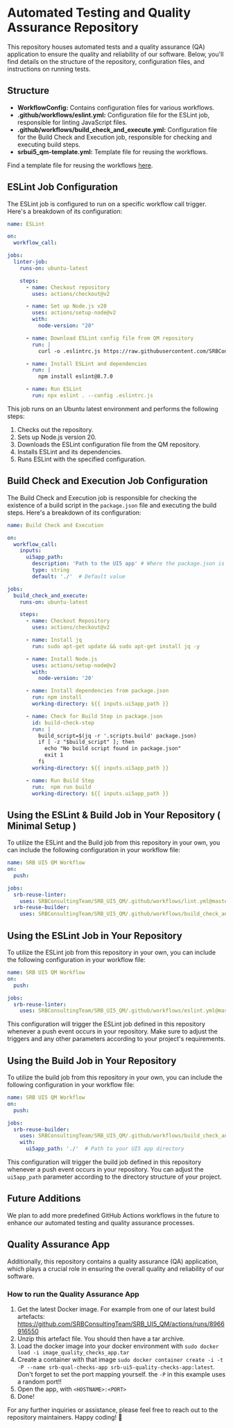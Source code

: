 # Automated Testing and Quality Assurance Repository

This repository houses automated tests and a quality assurance (QA) application to ensure the quality and reliability of our software. Below, you'll find details on the structure of the repository, configuration files, and instructions on running tests.

## Structure

- **WorkflowConfig:** Contains configuration files for various workflows.
- **.github/workflows/eslint.yml:** Configuration file for the ESLint job, responsible for linting JavaScript files.
- **.github/workflows/build_check_and_execute.yml:** Configuration file for the Build Check and Execution job, responsible for checking and executing build steps.
- **srbui5_qm-template.yml:** Template file for reusing the workflows.



Find a template file for reusing the workflows [here](https://github.com/SRBConsultingTeam/SRB_UI5_QM/blob/master/srbui5_qm-template.yml).



## ESLint Job Configuration

The ESLint job is configured to run on a specific workflow call trigger. Here's a breakdown of its configuration:

```yaml
name: ESLint

on:
  workflow_call:

jobs:
  linter-job:
    runs-on: ubuntu-latest

    steps:
      - name: Checkout repository
        uses: actions/checkout@v2

      - name: Set up Node.js v20
        uses: actions/setup-node@v2
        with:
          node-version: "20"

      - name: Download ESLint config file from QM repository
        run: |
          curl -o .eslintrc.js https://raw.githubusercontent.com/SRBConsultingTeam/SRB_UI5_QM/master/WorkflowConfig/.eslintrc.js

      - name: Install ESLint and dependencies
        run: |
          npm install eslint@8.7.0

      - name: Run ESLint
        run: npx eslint . --config .eslintrc.js
```

This job runs on an Ubuntu latest environment and performs the following steps:

1. Checks out the repository.
2. Sets up Node.js version 20.
3. Downloads the ESLint configuration file from the QM repository.
4. Installs ESLint and its dependencies.
5. Runs ESLint with the specified configuration.

## Build Check and Execution Job Configuration

The Build Check and Execution job is responsible for checking the existence of a build script in the `package.json` file and executing the build steps. Here's a breakdown of its configuration:

```yaml
name: Build Check and Execution

on:
  workflow_call:
    inputs:
      ui5app_path:
        description: 'Path to the UI5 app' # Where the package.json is located
        type: string
        default: './'  # Default value

jobs:
  build_check_and_execute:
    runs-on: ubuntu-latest

    steps:
      - name: Checkout Repository
        uses: actions/checkout@v2

      - name: Install jq
        run: sudo apt-get update && sudo apt-get install jq -y

      - name: Install Node.js
        uses: actions/setup-node@v2
        with:
          node-version: '20'

      - name: Install dependencies from package.json
        run: npm install
        working-directory: ${{ inputs.ui5app_path }}

      - name: Check for Build Step in package.json
        id: build-check-step
        run: |
          build_script=$(jq -r '.scripts.build' package.json)
          if [ -z "$build_script" ]; then
            echo "No build script found in package.json"
            exit 1
          fi
        working-directory: ${{ inputs.ui5app_path }}

      - name: Run Build Step 
        run:  npm run build
        working-directory: ${{ inputs.ui5app_path }}

```

## Using the ESLint & Build Job in Your Repository ( Minimal Setup )

To utilize the ESLint and the Build job from this repository in your own, you can include the following configuration in your workflow file:

```yaml
name: SRB UI5 QM Workflow
on:
  push:

jobs:
  srb-reuse-linter:
    uses: SRBConsultingTeam/SRB_UI5_QM/.github/workflows/lint.yml@master
  srb-reuse-builder:
    uses: SRBConsultingTeam/SRB_UI5_QM/.github/workflows/build_check_and_execute.yml@master
```


## Using the ESLint Job in Your Repository

To utilize the ESLint job from this repository in your own, you can include the following configuration in your workflow file:

```yaml
name: SRB UI5 QM Workflow
on:
  push:

jobs:
  srb-reuse-linter:
    uses: SRBConsultingTeam/SRB_UI5_QM/.github/workflows/eslint.yml@master
```

This configuration will trigger the ESLint job defined in this repository whenever a push event occurs in your repository. Make sure to adjust the triggers and any other parameters according to your project's requirements.

## Using the Build Job in Your Repository

To utilize the build job from this repository in your own, you can include the following configuration in your workflow file:

```yaml
name: SRB UI5 QM Workflow
on:
  push:

jobs:
  srb-reuse-builder:
    uses: SRBConsultingTeam/SRB_UI5_QM/.github/workflows/build_check_and_execute.yml@master
    with:
      ui5app_path: './'  # Path to your UI5 app directory
```

This configuration will trigger the build job defined in this repository whenever a push event occurs in your repository. You can adjust the `ui5app_path` parameter according to the directory structure of your project.


## Future Additions

We plan to add more predefined GitHub Actions workflows in the future to enhance our automated testing and quality assurance processes.

## Quality Assurance App

Additionally, this repository contains a quality assurance (QA) application, which plays a crucial role in ensuring the overall quality and reliability of our software.

### How to run the Quality Assurance App 

1. Get the latest Docker image. For example from one of our latest build artefacts: https://github.com/SRBConsultingTeam/SRB_UI5_QM/actions/runs/8966916550
2. Unzip this artefact file. You should then have a tar archive.
3. Load the docker image into your docker environment with `sudo docker load -i image_quality_checks_app.tar`
4. Create a container with that image `sudo docker container create -i -t -P --name srb-qual-checks-app srb-ui5-quality-checks-app:latest`. Don't forget to set the port mapping yourself. the `-P` in this example uses a random port!!
5. Open the app, with `<HOSTNAME>:<PORT>`
6. Done!



For any further inquiries or assistance, please feel free to reach out to the repository maintainers. Happy coding! 🚀
